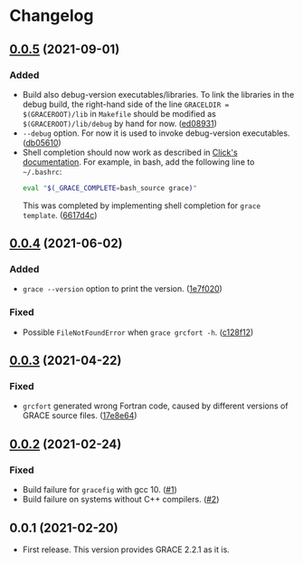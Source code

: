 # Changelog


<a name="0.0.5"></a>
## [0.0.5] (2021-09-01)
### Added
- Build also debug-version executables/libraries.
  To link the libraries in the debug build, the right-hand side of the line
  `GRACELDIR = $(GRACEROOT)/lib` in `Makefile` should be modified as
  `$(GRACEROOT)/lib/debug` by hand for now.
  ([ed08931](https://github.com/tueda/python-grace/commit/ed0893163636bfd3af33d99e9ede946f43abb6c8))
- `--debug` option. For now it is used to invoke debug-version executables.
  ([db05610](https://github.com/tueda/python-grace/commit/db056101fc98d2be83443c2d918e34e11148a0c8))
- Shell completion should now work as described in
  [Click's documentation](https://click.palletsprojects.com/en/8.0.x/shell-completion/#enabling-completion).
  For example, in bash, add the following line to `~/.bashrc`:
  ```bash
  eval "$(_GRACE_COMPLETE=bash_source grace)"
  ```
  This was completed by implementing shell completion for `grace template`.
  ([6617d4c](https://github.com/tueda/python-grace/commit/6617d4c9d13cbeb234585ee6d50167320a30f70a))


<a name="0.0.4"></a>
## [0.0.4] (2021-06-02)
### Added
- `grace --version` option to print the version.
  ([1e7f020](https://github.com/tueda/python-grace/commit/1e7f0206de95fa96e4dc2b67a8c4857d4eba9d1c))

### Fixed
- Possible `FileNotFoundError` when `grace grcfort -h`.
  ([c128f12](https://github.com/tueda/python-grace/commit/c128f12d0884891713d03cc2859f7aa1cdd0b83c))


<a name="0.0.3"></a>
## [0.0.3] (2021-04-22)
### Fixed
- `grcfort` generated wrong Fortran code, caused by different versions of GRACE source files.
  ([17e8e64](https://github.com/tueda/python-grace/commit/17e8e6487e017172d91d14a5e7d1add64e9f3a08))


<a name="0.0.2"></a>
## [0.0.2] (2021-02-24)
### Fixed
- Build failure for `gracefig` with gcc 10.
  ([#1](https://github.com/tueda/python-grace/issues/1))
- Build failure on systems without C++ compilers.
  ([#2](https://github.com/tueda/python-grace/issues/2))


<a name="0.0.1"></a>
## 0.0.1 (2021-02-20)
- First release. This version provides GRACE 2.2.1 as it is.


[0.0.5]: https://github.com/tueda/python-grace/compare/0.0.4...0.0.5
[0.0.4]: https://github.com/tueda/python-grace/compare/0.0.3...0.0.4
[0.0.3]: https://github.com/tueda/python-grace/compare/0.0.2...0.0.3
[0.0.2]: https://github.com/tueda/python-grace/compare/0.0.1...0.0.2
